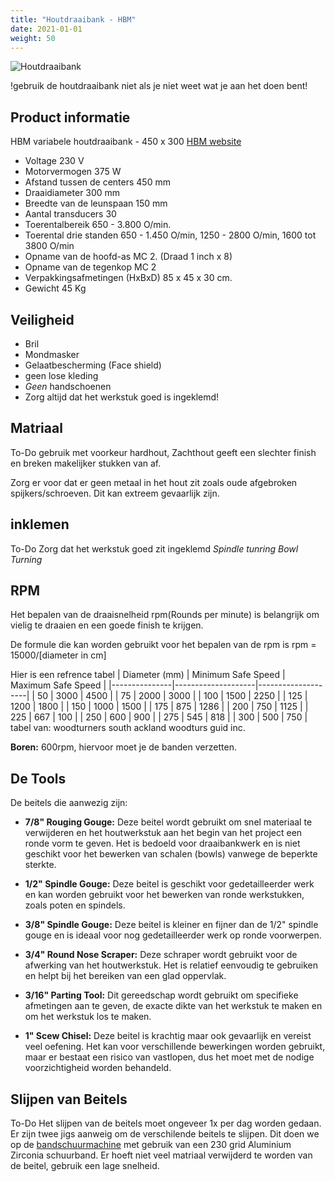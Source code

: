 ```yaml
---
title: "Houtdraaibank - HBM"
date: 2021-01-01
weight: 50
---
```

![Houtdraaibank](/gereedschappen/images/houtdraaibank/houtdraaibank.jpg)

!gebruik de houtdraaibank niet als je niet weet wat je aan het doen bent!

## Product informatie
HBM variabele houtdraaibank - 450 x 300
[HBM website](https://www.hbm-machines.com/nl/p/hbm-450-x-300-variabele-houtdraaibank)
* Voltage 	230 V
* Motorvermogen 	375 W
* Afstand tussen de centers 	450 mm
* Draaidiameter 	300 mm
* Breedte van de leunspaan 	150 mm
* Aantal transducers 	30
* Toerentalbereik 	650 - 3.800 O/min.
* Toerental drie standen 	650 - 1.450 O/min, 1250 - 2800 O/min, 1600 tot 3800 O/min
* Opname van de hoofd-as 	MC 2. (Draad 1 inch x 8)
* Opname van de tegenkop 	MC 2
* Verpakkingsafmetingen (HxBxD) 	85 x 45 x 30 cm.
* Gewicht 	45 Kg

## Veiligheid
* Bril
* Mondmasker
* Gelaatbescherming (Face shield)
* geen lose kleding
* *Geen* handschoenen 
* Zorg altijd dat het werkstuk goed is ingeklemd!

## Matriaal
To-Do
gebruik met voorkeur hardhout, Zachthout geeft een slechter finish en breken makelijker stukken van af. 

Zorg er voor dat er geen metaal in het hout zit zoals oude afgebroken spijkers/schroeven. Dit kan extreem gevaarlijk zijn.

## inklemen
To-Do
Zorg dat het werkstuk goed zit ingeklemd
*Spindle tunring*
*Bowl Turning*

## RPM
Het bepalen van de draaisnelheid rpm(Rounds per minute) is belangrijk om vielig te draaien en een goede finish te krijgen.

De formule die kan worden gebruikt voor het bepalen van de rpm is 
rpm = 15000/[diameter in cm]

Hier is een refrence tabel
| Diameter (mm) | Minimum Safe Speed | Maximum Safe Speed |
|---------------|--------------------|--------------------|
| 50            | 3000               | 4500               |
| 75            | 2000               | 3000               |
| 100           | 1500               | 2250               |
| 125           | 1200               | 1800               |
| 150           | 1000               | 1500               |
| 175           | 875                | 1286               |
| 200           | 750                | 1125               |
| 225           | 667                | 100                |
| 250           | 600                | 900                |
| 275           | 545                | 818                |
| 300           | 500                | 750                |
tabel van: woodturners south ackland woodturs guid inc.

**Boren:** 600rpm, hiervoor moet je de banden verzetten.

## De Tools
De beitels die aanwezig zijn:

- **7/8" Rouging Gouge:** Deze beitel wordt gebruikt om snel materiaal te verwijderen en het houtwerkstuk aan het begin van het project een ronde vorm te geven. Het is bedoeld voor draaibankwerk en is niet geschikt voor het bewerken van schalen (bowls) vanwege de beperkte sterkte.

- **1/2" Spindle Gouge:** Deze beitel is geschikt voor gedetailleerder werk en kan worden gebruikt voor het bewerken van ronde werkstukken, zoals poten en spindels.

- **3/8" Spindle Gouge:** Deze beitel is kleiner en fijner dan de 1/2" spindle gouge en is ideaal voor nog gedetailleerder werk op ronde voorwerpen.

- **3/4" Round Nose Scraper:** Deze schraper wordt gebruikt voor de afwerking van het houtwerkstuk. Het is relatief eenvoudig te gebruiken en helpt bij het bereiken van een glad oppervlak.

- **3/16" Parting Tool:** Dit gereedschap wordt gebruikt om specifieke afmetingen aan te geven, de exacte dikte van het werkstuk te maken en om het werkstuk los te maken.

- **1" Scew Chisel:** Deze beitel is krachtig maar ook gevaarlijk en vereist veel oefening. Het kan voor verschillende bewerkingen worden gebruikt, maar er bestaat een risico van vastlopen, dus het moet met de nodige voorzichtigheid worden behandeld.

## Slijpen van Beitels
To-Do
Het slijpen van de beitels moet ongeveer 1x per dag worden gedaan. Er zijn twee jigs aanweig om de verschilende beitels te slijpen. Dit doen we op de [bandschuurmachine](/gereedschappen/bandschuurmachine/) met gebruik van een 230 grid Aluminium Zirconia schuurband. Er hoeft niet veel matriaal verwijderd te worden van de beitel, gebruik een lage snelheid.  



